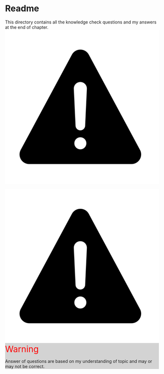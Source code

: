 # Readme 
This directory contains all the knowledge check questions and my answers at the end of chapter.
![alt](/images/warning.svg)
<div style="background-color: lightgrey">
<img src="/images/warning.svg" alt="Warning Image">
<span style="color: red; font-size: 28px; font-width: 900">Warning</span>
<p> Answer of questions are based on my understanding of topic and may or may not be correct.</p>
</div>